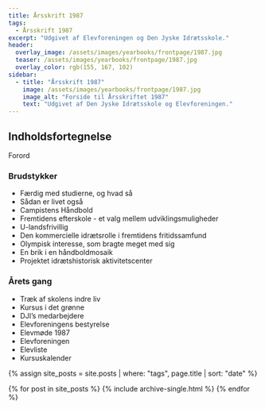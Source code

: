 ```yaml
---
title: Årsskrift 1987
tags:
  - Årsskrift 1987
excerpt: "Udgivet af Elevforeningen og Den Jyske Idrætsskole."
header:
  overlay_image: /assets/images/yearbooks/frontpage/1987.jpg
  teaser: /assets/images/yearbooks/frontpage/1987.jpg
  overlay_color: rgb(155, 167, 102)
sidebar:
  - title: "Årsskrift 1987"
    image: /assets/images/yearbooks/frontpage/1987.jpg
    image_alt: "Forside til Årsskriftet 1987"
    text: "Udgivet af Den Jyske Idrætsskole og Elevforeningen."
---
```


## Indholdsfortegnelse

Forord

### Brudstykker

- Færdig med studierne, og hvad så
- Sådan er livet også
- Campistens Håndbold
- Fremtidens efterskole - et valg mellem udviklingsmuligheder
- U-landsfrivillig
- Den kommercielle idrætsrolle i fremtidens fritidssamfund
- Olympisk interesse, som bragte meget med sig
- En brik i en håndboldmosaik
- Projektet idrætshistorisk aktivitetscenter

### Årets gang

- Træk af skolens indre liv
- Kursus i det grønne
- DJI’s medarbejdere
- Elevforeningens bestyrelse
- Elevmøde 1987
- Elevforeningen
- Elevliste
- Kursuskalender

{% assign site_posts = site.posts | where: "tags", page.title | sort: "date" %}

<div class="grid__wrapper">
  {% for post in site_posts %}
    {% include archive-single.html %}
  {% endfor %}
</div>
